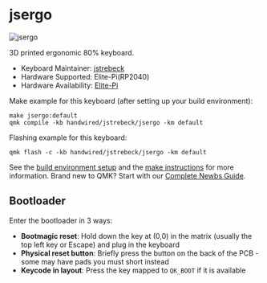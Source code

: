 # jsergo

![jsergo](https://i.imgur.com/8TaS3Ll.jpg)

3D printed ergonomic 80% keyboard.

* Keyboard Maintainer: [jstrebeck](https://github.com/jstrebeck)
* Hardware Supported: Elite-Pi(RP2040)
* Hardware Availability: [Elite-Pi](https://keeb.io/products/elite-pi-usb-c-pro-micro-replacement-rp2040)

Make example for this keyboard (after setting up your build environment):

    make jsergo:default
    qmk compile -kb handwired/jstrebeck/jsergo -km default 

Flashing example for this keyboard:

    qmk flash -c -kb handwired/jstrebeck/jsergo -km default

See the [build environment setup](https://docs.qmk.fm/#/getting_started_build_tools) and the [make instructions](https://docs.qmk.fm/#/getting_started_make_guide) for more information. Brand new to QMK? Start with our [Complete Newbs Guide](https://docs.qmk.fm/#/newbs).

## Bootloader

Enter the bootloader in 3 ways:

* **Bootmagic reset**: Hold down the key at (0,0) in the matrix (usually the top left key or Escape) and plug in the keyboard
* **Physical reset button**: Briefly press the button on the back of the PCB - some may have pads you must short instead
* **Keycode in layout**: Press the key mapped to `QK_BOOT` if it is available
